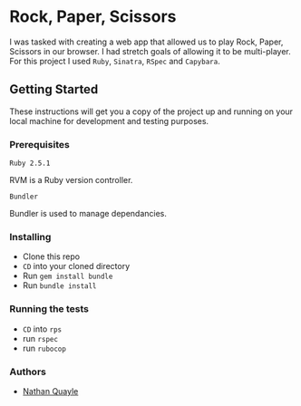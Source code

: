 # Rock, Paper, Scissors
I was tasked with creating a web app that allowed us to play Rock, Paper, Scissors in our browser. I had stretch goals of allowing it to be multi-player. For this project I used `Ruby`, `Sinatra`, `RSpec` and `Capybara`.
## Getting Started
These instructions will get you a copy of the project up and running on your local machine for development and testing purposes.
### Prerequisites
`Ruby 2.5.1`

RVM is a Ruby version controller.

`Bundler`

Bundler is used to manage dependancies.

### Installing
- Clone this repo
- `CD` into your cloned directory
- Run `gem install bundle`
- Run `bundle install`

### Running the tests
- `CD` into `rps`
- run `rspec`
- run `rubocop`

### Authors
- [Nathan Quayle](https://github.com/NathanQuayle)